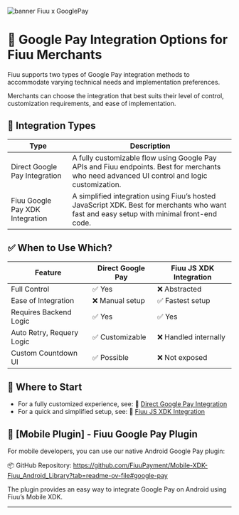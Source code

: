 <!--
 # license: Copyright © 2011-2025 Razer Merchant Services Sdn Bhd. All Rights Reserved. 
-->

![banner Fiuu x GooglePay](https://github.com/FiuuPayment/FiuuGooglePayPlugin/assets/5105608/1f273ad1-475b-473d-bca3-8a5d2c1dffa4)

# 🧾 Google Pay Integration Options for Fiuu Merchants

Fiuu supports two types of Google Pay integration methods to accommodate varying technical needs and implementation preferences.

Merchants can choose the integration that best suits their level of control, customization requirements, and ease of implementation.

## 🎯 Integration Types

| Type                          | Description                                                                 |
|-------------------------------|-----------------------------------------------------------------------------|
| Direct Google Pay Integration | A fully customizable flow using Google Pay APIs and Fiuu endpoints. Best for merchants who need advanced UI control and logic customization. |
| Fiuu Google Pay XDK Integration | A simplified integration using Fiuu’s hosted JavaScript XDK. Best for merchants who want fast and easy setup with minimal front-end code. |

## ✅ When to Use Which?

| Feature                      | Direct Google Pay | Fiuu JS XDK Integration |
|-----------------------------|-------------------|----------------------|
| Full Control                | ✅ Yes             | ❌ Abstracted        |
| Ease of Integration         | ❌ Manual setup    | ✅ Fastest setup     |
| Requires Backend Logic      | ✅ Yes             | ✅ Yes               |
| Auto Retry, Requery Logic   | ✅ Customizable    | ❌ Handled internally|
| Custom Countdown UI         | ✅ Possible        | ❌ Not exposed       |

## 📄 Where to Start

- For a fully customized experience, see: 📂 [Direct Google Pay Integration](https://github.com/FiuuPayment/FiuuGooglePayPlugin/blob/main/DirectIntegrationGPay.md)
- For a quick and simplified setup, see: 📂 [Fiuu JS XDK Integration](https://github.com/FiuuPayment/FiuuGooglePayPlugin/blob/main/FiuuGooglePayXDK.md)

## 📱 [Mobile Plugin] - Fiuu Google Pay Plugin

For mobile developers, you can use our native Android Google Pay plugin:

📦 GitHub Repository: https://github.com/FiuuPayment/Mobile-XDK-Fiuu_Android_Library?tab=readme-ov-file#google-pay

The plugin provides an easy way to integrate Google Pay on Android using Fiuu’s Mobile XDK.

---
